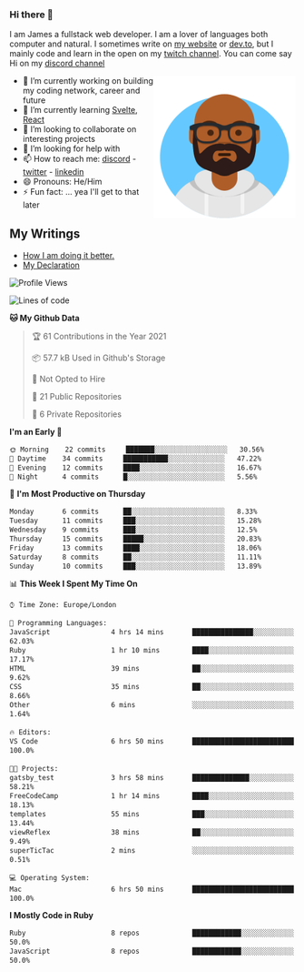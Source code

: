 ### Hi there 👋

I am James a fullstack web developer. I am a lover of languages both computer and natural. I sometimes write on [my website](https://jdhall.dev) or [dev.to](https://dev.to/zefur), but I mainly code and learn in the open on my [twitch channel](https://www.twitch.com/jozuhito). You can come say Hi on my [discord channel](https://discord.gg/sWEHvsBw)



<img align="right" height="250" width="250"  src="/assets/avataaars.png" />


- 🔭 I’m currently working on building my coding network, career and future
- 🌱 I’m currently learning [Svelte](https://svelte.dev), [React](https://reactjs.org)
- 👯 I’m looking to collaborate on interesting projects
- 🤔 I’m looking for help with 
- 📫 How to reach me: [discord](https://discord.gg/sWEHvsBw)
                      - [twitter](twitter.com/zefur)
                      - [linkedin](https://linkedin.com/in/j-d-hall)
- 😄 Pronouns: He/Him
- ⚡ Fun fact: ... yea I'll get to that later

## My Writings 
<!-- BLOG-POST-LIST:START -->
- [How I am doing it better.](https://dev.to/zefur/how-i-am-doing-it-better-435)
- [My Declaration](https://dev.to/zefur/my-declaration-1kje)
<!-- BLOG-POST-LIST:END -->

<!--START_SECTION:waka-->
![Profile Views](http://img.shields.io/badge/Profile%20Views-387-blue)

![Lines of code](https://img.shields.io/badge/From%20Hello%20World%20I%27ve%20Written-71711%20lines%20of%20code-blue)

**🐱 My Github Data** 

> 🏆 61 Contributions in the Year 2021
 > 
> 📦 57.7 kB Used in Github's Storage 
 > 
> 🚫 Not Opted to Hire
 > 
> 📜 21 Public Repositories 
 > 
> 🔑 6 Private Repositories  
 > 
**I'm an Early 🐤** 

```text
🌞 Morning    22 commits     ███████░░░░░░░░░░░░░░░░░░   30.56% 
🌆 Daytime    34 commits     ███████████░░░░░░░░░░░░░░   47.22% 
🌃 Evening    12 commits     ████░░░░░░░░░░░░░░░░░░░░░   16.67% 
🌙 Night      4 commits      █░░░░░░░░░░░░░░░░░░░░░░░░   5.56%

```
📅 **I'm Most Productive on Thursday** 

```text
Monday       6 commits      ██░░░░░░░░░░░░░░░░░░░░░░░   8.33% 
Tuesday      11 commits     ███░░░░░░░░░░░░░░░░░░░░░░   15.28% 
Wednesday    9 commits      ███░░░░░░░░░░░░░░░░░░░░░░   12.5% 
Thursday     15 commits     █████░░░░░░░░░░░░░░░░░░░░   20.83% 
Friday       13 commits     ████░░░░░░░░░░░░░░░░░░░░░   18.06% 
Saturday     8 commits      ██░░░░░░░░░░░░░░░░░░░░░░░   11.11% 
Sunday       10 commits     ███░░░░░░░░░░░░░░░░░░░░░░   13.89%

```


📊 **This Week I Spent My Time On** 

```text
⌚︎ Time Zone: Europe/London

💬 Programming Languages: 
JavaScript               4 hrs 14 mins       ███████████████░░░░░░░░░░   62.03% 
Ruby                     1 hr 10 mins        ████░░░░░░░░░░░░░░░░░░░░░   17.17% 
HTML                     39 mins             ██░░░░░░░░░░░░░░░░░░░░░░░   9.62% 
CSS                      35 mins             ██░░░░░░░░░░░░░░░░░░░░░░░   8.66% 
Other                    6 mins              ░░░░░░░░░░░░░░░░░░░░░░░░░   1.64%

🔥 Editors: 
VS Code                  6 hrs 50 mins       █████████████████████████   100.0%

🐱‍💻 Projects: 
gatsby_test              3 hrs 58 mins       ██████████████░░░░░░░░░░░   58.21% 
FreeCodeCamp             1 hr 14 mins        ████░░░░░░░░░░░░░░░░░░░░░   18.13% 
templates                55 mins             ███░░░░░░░░░░░░░░░░░░░░░░   13.44% 
viewReflex               38 mins             ██░░░░░░░░░░░░░░░░░░░░░░░   9.49% 
superTicTac              2 mins              ░░░░░░░░░░░░░░░░░░░░░░░░░   0.51%

💻 Operating System: 
Mac                      6 hrs 50 mins       █████████████████████████   100.0%

```

**I Mostly Code in Ruby** 

```text
Ruby                     8 repos             ████████████░░░░░░░░░░░░░   50.0% 
JavaScript               8 repos             ████████████░░░░░░░░░░░░░   50.0%

```

<!--END_SECTION:waka-->
